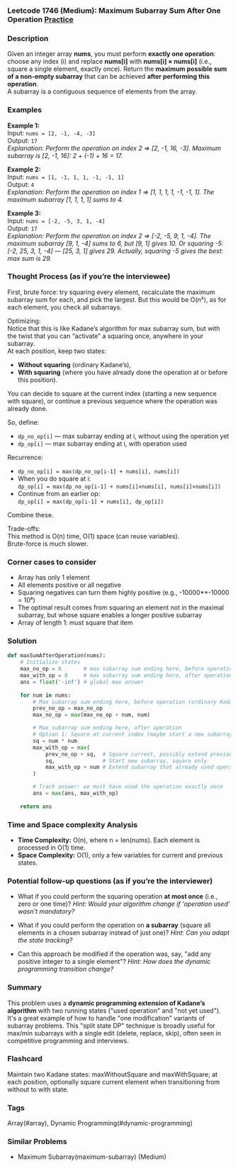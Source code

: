 ### Leetcode 1746 (Medium): Maximum Subarray Sum After One Operation [Practice](https://leetcode.com/problems/maximum-subarray-sum-after-one-operation)

### Description  
Given an integer array **nums**, you must perform **exactly one operation**: choose any index \(i\) and replace **nums[i]** with **nums[i] × nums[i]** (i.e., square a single element, exactly once). Return the **maximum possible sum of a non-empty subarray** that can be achieved **after performing this operation**.  
A subarray is a contiguous sequence of elements from the array.

### Examples  

**Example 1:**  
Input: `nums = [2, -1, -4, -3]`  
Output: `17`  
*Explanation: Perform the operation on index 2 ⇒ [2, -1, 16, -3]. Maximum subarray is [2, -1, 16]: 2 + (-1) + 16 = 17.*

**Example 2:**  
Input: `nums = [1, -1, 1, 1, -1, -1, 1]`  
Output: `4`  
*Explanation: Perform the operation on index 1 ⇒ [1, 1, 1, 1, -1, -1, 1]. The maximum subarray [1, 1, 1, 1] sums to 4.*

**Example 3:**  
Input: `nums = [-2, -5, 3, 1, -4]`  
Output: `17`  
*Explanation: Perform the operation on index 2 ⇒ [-2, -5, 9, 1, -4]. The maximum subarray [9, 1, -4] sums to 6, but [9, 1] gives 10. Or squaring -5: [-2, 25, 3, 1, -4] — [25, 3, 1] gives 29. Actually, squaring -5 gives the best: max sum is 29.*

### Thought Process (as if you’re the interviewee)  
First, brute force: try squaring every element, recalculate the maximum subarray sum for each, and pick the largest. But this would be O(n²), as for each element, you check all subarrays.

Optimizing:  
Notice that this is like Kadane’s algorithm for max subarray sum, but with the twist that you can “activate” a squaring once, anywhere in your subarray.  
At each position, keep two states:
- **Without squaring** (ordinary Kadane’s),
- **With squaring** (where you have already done the operation at or before this position).

You can decide to square at the current index (starting a new sequence with square), or continue a previous sequence where the operation was already done.

So, define:
- `dp_no_op[i]` — max subarray ending at i, without using the operation yet
- `dp_op[i]` — max subarray ending at i, with operation used

Recurrence:
- `dp_no_op[i] = max(dp_no_op[i-1] + nums[i], nums[i])`
- When you do square at i:  
  `dp_op[i] = max(dp_no_op[i-1] + nums[i]×nums[i], nums[i]×nums[i])`
- Continue from an earlier op:  
  `dp_op[i] = max(dp_op[i-1] + nums[i], dp_op[i])`

Combine these.

Trade-offs:  
This method is O(n) time, O(1) space (can reuse variables).  
Brute-force is much slower.

### Corner cases to consider  
- Array has only 1 element
- All elements positive or all negative
- Squaring negatives can turn them highly positive (e.g., -10000\*\*-10000 = 10⁸)
- The optimal result comes from squaring an element not in the maximal subarray, but whose square enables a longer positive subarray
- Array of length 1: must square that item

### Solution

```python
def maxSumAfterOperation(nums):
    # Initialize states
    max_no_op = 0       # max subarray sum ending here, before operation
    max_with_op = 0     # max subarray sum ending here, after operation
    ans = float('-inf') # global max answer
    
    for num in nums:
        # Max subarray sum ending here, before operation (ordinary Kadane's)
        prev_no_op = max_no_op
        max_no_op = max(max_no_op + num, num)

        # Max subarray sum ending here, after operation
        # Option 1: Square at current index (maybe start a new subarray or extend previous no-op)
        sq = num * num
        max_with_op = max(
            prev_no_op + sq,  # Square current, possibly extend previous no-op
            sq,               # Start new subarray, square only
            max_with_op + num # Extend subarray that already used operation
        )

        # Track answer: we must have used the operation exactly once
        ans = max(ans, max_with_op)
        
    return ans
```

### Time and Space complexity Analysis  

- **Time Complexity:** O(n), where n = len(nums). Each element is processed in O(1) time.
- **Space Complexity:** O(1), only a few variables for current and previous states.

### Potential follow-up questions (as if you’re the interviewer)  

- What if you could perform the squaring operation **at most once** (i.e., zero or one time)?
  *Hint: Would your algorithm change if 'operation used' wasn't mandatory?*

- What if you could perform the operation on **a subarray** (square all elements in a chosen subarray instead of just one)?
  *Hint: Can you adapt the state tracking?*

- Can this approach be modified if the operation was, say, "add any positive integer to a single element"?
  *Hint: How does the dynamic programming transition change?*

### Summary
This problem uses a **dynamic programming extension of Kadane’s algorithm** with two running states ("used operation" and "not yet used"). It's a great example of how to handle "one modification" variants of subarray problems. This "split state DP" technique is broadly useful for max/min subarrays with a single edit (delete, replace, skip), often seen in competitive programming and interviews.


### Flashcard
Maintain two Kadane states: maxWithoutSquare and maxWithSquare; at each position, optionally square current element when transitioning from without to with state.

### Tags
Array(#array), Dynamic Programming(#dynamic-programming)

### Similar Problems
- Maximum Subarray(maximum-subarray) (Medium)